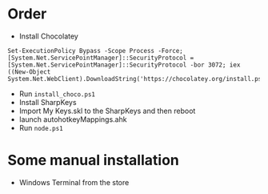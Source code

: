# Order

- Install Chocolatey
```
Set-ExecutionPolicy Bypass -Scope Process -Force; [System.Net.ServicePointManager]::SecurityProtocol = [System.Net.ServicePointManager]::SecurityProtocol -bor 3072; iex ((New-Object System.Net.WebClient).DownloadString('https://chocolatey.org/install.ps1'))
```
- Run `install_choco.ps1`
- Install SharpKeys
- Import My Keys.skl to the SharpKeys and then reboot
- launch autohotkeyMappings.ahk
- Run `node.ps1`


# Some manual installation
- Windows Terminal from the store
